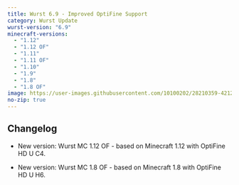 ```yaml
---
title: Wurst 6.9 - Improved OptiFine Support
category: Wurst Update
wurst-version: "6.9"
minecraft-versions:
  - "1.12"
  - "1.12 OF"
  - "1.11"
  - "1.11 OF"
  - "1.10"
  - "1.9"
  - "1.8"
  - "1.8 OF"
image: https://user-images.githubusercontent.com/10100202/28210359-4212f4b4-6897-11e7-925d-0afbf6ed3ed9.jpg
no-zip: true
---
```

## Changelog

- New version: Wurst MC 1.12 OF - based on Minecraft 1.12 with OptiFine HD U C4.

- New version: Wurst MC 1.8 OF - based on Minecraft 1.8 with OptiFine HD U H6.

